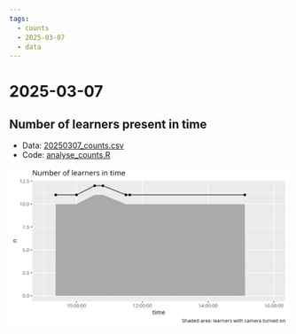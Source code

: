 ```yaml
---
tags:
  - counts
  - 2025-03-07
  - data
---
```


# 2025-03-07

## Number of learners present in time

- Data: [20250307_counts.csv](20250307_counts.csv)
- Code: [analyse_counts.R](analyse_counts.R)

![Number of learners in time](n_learners_in_time.png)
